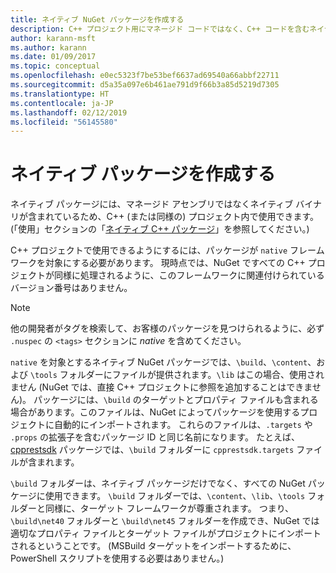 ```yaml
---
title: ネイティブ NuGet パッケージを作成する
description: C++ プロジェクト用にマネージド コードではなく、C++ コードを含むネイティブ NuGet パッケージを作成する方法に関する詳細です。
author: karann-msft
ms.author: karann
ms.date: 01/09/2017
ms.topic: conceptual
ms.openlocfilehash: e0ec5323f7be53bef6637ad69540a66abbf22711
ms.sourcegitcommit: d5a35a097e6b461ae791d9f66b3a85d5219d7305
ms.translationtype: HT
ms.contentlocale: ja-JP
ms.lasthandoff: 02/12/2019
ms.locfileid: "56145580"
---
```

# <a name="creating-native-packages"></a>ネイティブ パッケージを作成する

ネイティブ パッケージには、マネージド アセンブリではなくネイティブ バイナリが含まれているため、C++ (または同様の) プロジェクト内で使用できます。 (「使用」セクションの「[ネイティブ C++ パッケージ](../consume-packages/finding-and-choosing-packages.md#native-c-packages)」を参照してください。)

C++ プロジェクトで使用できるようにするには、パッケージが `native` フレームワークを対象にする必要があります。 現時点では、NuGet ですべての C++ プロジェクトが同様に処理されるように、このフレームワークに関連付けられているバージョン番号はありません。

> [!Note]
> 他の開発者がタグを検索して、お客様のパッケージを見つけられるように、必ず `.nuspec` の `<tags>` セクションに *native* を含めてください。

`native` を対象とするネイティブ NuGet パッケージでは、`\build`、`\content`、および `\tools` フォルダーにファイルが提供されます。`\lib` はこの場合、使用されません (NuGet では、直接 C++ プロジェクトに参照を追加することはできません)。 パッケージには、`\build` のターゲットとプロパティ ファイルも含まれる場合があります。このファイルは、NuGet によってパッケージを使用するプロジェクトに自動的にインポートされます。 これらのファイルは、`.targets` や `.props` の拡張子を含むパッケージ ID と同じ名前になります。 たとえば、[cpprestsdk](https://nuget.org/packages/cpprestsdk/) パッケージでは、`\build` フォルダーに `cpprestsdk.targets` ファイルが含まれます。

`\build` フォルダーは、ネイティブ パッケージだけでなく、すべての NuGet パッケージに使用できます。 `\build` フォルダーでは、`\content`、`\lib`、`\tools` フォルダーと同様に、ターゲット フレームワークが尊重されます。 つまり、`\build\net40` フォルダーと `\build\net45` フォルダーを作成でき、NuGet では適切なプロパティ ファイルとターゲット ファイルがプロジェクトにインポートされるということです。 (MSBuild ターゲットをインポートするために、PowerShell スクリプトを使用する必要はありません。)
